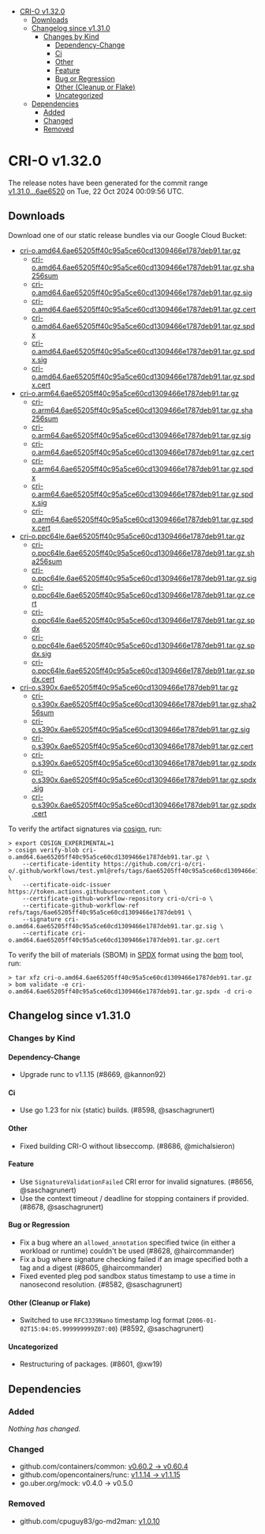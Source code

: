 - [CRI-O v1.32.0](#cri-o-v1320)
  - [Downloads](#downloads)
  - [Changelog since v1.31.0](#changelog-since-v1310)
    - [Changes by Kind](#changes-by-kind)
      - [Dependency-Change](#dependency-change)
      - [Ci](#ci)
      - [Other](#other)
      - [Feature](#feature)
      - [Bug or Regression](#bug-or-regression)
      - [Other (Cleanup or Flake)](#other-cleanup-or-flake)
      - [Uncategorized](#uncategorized)
  - [Dependencies](#dependencies)
    - [Added](#added)
    - [Changed](#changed)
    - [Removed](#removed)

# CRI-O v1.32.0

The release notes have been generated for the commit range
[v1.31.0...6ae6520](https://github.com/cri-o/cri-o/compare/v1.31.0...v1.32.0) on Tue, 22 Oct 2024 00:09:56 UTC.

## Downloads

Download one of our static release bundles via our Google Cloud Bucket:

- [cri-o.amd64.6ae65205ff40c95a5ce60cd1309466e1787deb91.tar.gz](https://storage.googleapis.com/cri-o/artifacts/cri-o.amd64.6ae65205ff40c95a5ce60cd1309466e1787deb91.tar.gz)
  - [cri-o.amd64.6ae65205ff40c95a5ce60cd1309466e1787deb91.tar.gz.sha256sum](https://storage.googleapis.com/cri-o/artifacts/cri-o.amd64.6ae65205ff40c95a5ce60cd1309466e1787deb91.tar.gz.sha256sum)
  - [cri-o.amd64.6ae65205ff40c95a5ce60cd1309466e1787deb91.tar.gz.sig](https://storage.googleapis.com/cri-o/artifacts/cri-o.amd64.6ae65205ff40c95a5ce60cd1309466e1787deb91.tar.gz.sig)
  - [cri-o.amd64.6ae65205ff40c95a5ce60cd1309466e1787deb91.tar.gz.cert](https://storage.googleapis.com/cri-o/artifacts/cri-o.amd64.6ae65205ff40c95a5ce60cd1309466e1787deb91.tar.gz.cert)
  - [cri-o.amd64.6ae65205ff40c95a5ce60cd1309466e1787deb91.tar.gz.spdx](https://storage.googleapis.com/cri-o/artifacts/cri-o.amd64.6ae65205ff40c95a5ce60cd1309466e1787deb91.tar.gz.spdx)
  - [cri-o.amd64.6ae65205ff40c95a5ce60cd1309466e1787deb91.tar.gz.spdx.sig](https://storage.googleapis.com/cri-o/artifacts/cri-o.amd64.6ae65205ff40c95a5ce60cd1309466e1787deb91.tar.gz.spdx.sig)
  - [cri-o.amd64.6ae65205ff40c95a5ce60cd1309466e1787deb91.tar.gz.spdx.cert](https://storage.googleapis.com/cri-o/artifacts/cri-o.amd64.6ae65205ff40c95a5ce60cd1309466e1787deb91.tar.gz.spdx.cert)
- [cri-o.arm64.6ae65205ff40c95a5ce60cd1309466e1787deb91.tar.gz](https://storage.googleapis.com/cri-o/artifacts/cri-o.arm64.6ae65205ff40c95a5ce60cd1309466e1787deb91.tar.gz)
  - [cri-o.arm64.6ae65205ff40c95a5ce60cd1309466e1787deb91.tar.gz.sha256sum](https://storage.googleapis.com/cri-o/artifacts/cri-o.arm64.6ae65205ff40c95a5ce60cd1309466e1787deb91.tar.gz.sha256sum)
  - [cri-o.arm64.6ae65205ff40c95a5ce60cd1309466e1787deb91.tar.gz.sig](https://storage.googleapis.com/cri-o/artifacts/cri-o.arm64.6ae65205ff40c95a5ce60cd1309466e1787deb91.tar.gz.sig)
  - [cri-o.arm64.6ae65205ff40c95a5ce60cd1309466e1787deb91.tar.gz.cert](https://storage.googleapis.com/cri-o/artifacts/cri-o.arm64.6ae65205ff40c95a5ce60cd1309466e1787deb91.tar.gz.cert)
  - [cri-o.arm64.6ae65205ff40c95a5ce60cd1309466e1787deb91.tar.gz.spdx](https://storage.googleapis.com/cri-o/artifacts/cri-o.arm64.6ae65205ff40c95a5ce60cd1309466e1787deb91.tar.gz.spdx)
  - [cri-o.arm64.6ae65205ff40c95a5ce60cd1309466e1787deb91.tar.gz.spdx.sig](https://storage.googleapis.com/cri-o/artifacts/cri-o.arm64.6ae65205ff40c95a5ce60cd1309466e1787deb91.tar.gz.spdx.sig)
  - [cri-o.arm64.6ae65205ff40c95a5ce60cd1309466e1787deb91.tar.gz.spdx.cert](https://storage.googleapis.com/cri-o/artifacts/cri-o.arm64.6ae65205ff40c95a5ce60cd1309466e1787deb91.tar.gz.spdx.cert)
- [cri-o.ppc64le.6ae65205ff40c95a5ce60cd1309466e1787deb91.tar.gz](https://storage.googleapis.com/cri-o/artifacts/cri-o.ppc64le.6ae65205ff40c95a5ce60cd1309466e1787deb91.tar.gz)
  - [cri-o.ppc64le.6ae65205ff40c95a5ce60cd1309466e1787deb91.tar.gz.sha256sum](https://storage.googleapis.com/cri-o/artifacts/cri-o.ppc64le.6ae65205ff40c95a5ce60cd1309466e1787deb91.tar.gz.sha256sum)
  - [cri-o.ppc64le.6ae65205ff40c95a5ce60cd1309466e1787deb91.tar.gz.sig](https://storage.googleapis.com/cri-o/artifacts/cri-o.ppc64le.6ae65205ff40c95a5ce60cd1309466e1787deb91.tar.gz.sig)
  - [cri-o.ppc64le.6ae65205ff40c95a5ce60cd1309466e1787deb91.tar.gz.cert](https://storage.googleapis.com/cri-o/artifacts/cri-o.ppc64le.6ae65205ff40c95a5ce60cd1309466e1787deb91.tar.gz.cert)
  - [cri-o.ppc64le.6ae65205ff40c95a5ce60cd1309466e1787deb91.tar.gz.spdx](https://storage.googleapis.com/cri-o/artifacts/cri-o.ppc64le.6ae65205ff40c95a5ce60cd1309466e1787deb91.tar.gz.spdx)
  - [cri-o.ppc64le.6ae65205ff40c95a5ce60cd1309466e1787deb91.tar.gz.spdx.sig](https://storage.googleapis.com/cri-o/artifacts/cri-o.ppc64le.6ae65205ff40c95a5ce60cd1309466e1787deb91.tar.gz.spdx.sig)
  - [cri-o.ppc64le.6ae65205ff40c95a5ce60cd1309466e1787deb91.tar.gz.spdx.cert](https://storage.googleapis.com/cri-o/artifacts/cri-o.ppc64le.6ae65205ff40c95a5ce60cd1309466e1787deb91.tar.gz.spdx.cert)
- [cri-o.s390x.6ae65205ff40c95a5ce60cd1309466e1787deb91.tar.gz](https://storage.googleapis.com/cri-o/artifacts/cri-o.s390x.6ae65205ff40c95a5ce60cd1309466e1787deb91.tar.gz)
  - [cri-o.s390x.6ae65205ff40c95a5ce60cd1309466e1787deb91.tar.gz.sha256sum](https://storage.googleapis.com/cri-o/artifacts/cri-o.s390x.6ae65205ff40c95a5ce60cd1309466e1787deb91.tar.gz.sha256sum)
  - [cri-o.s390x.6ae65205ff40c95a5ce60cd1309466e1787deb91.tar.gz.sig](https://storage.googleapis.com/cri-o/artifacts/cri-o.s390x.6ae65205ff40c95a5ce60cd1309466e1787deb91.tar.gz.sig)
  - [cri-o.s390x.6ae65205ff40c95a5ce60cd1309466e1787deb91.tar.gz.cert](https://storage.googleapis.com/cri-o/artifacts/cri-o.s390x.6ae65205ff40c95a5ce60cd1309466e1787deb91.tar.gz.cert)
  - [cri-o.s390x.6ae65205ff40c95a5ce60cd1309466e1787deb91.tar.gz.spdx](https://storage.googleapis.com/cri-o/artifacts/cri-o.s390x.6ae65205ff40c95a5ce60cd1309466e1787deb91.tar.gz.spdx)
  - [cri-o.s390x.6ae65205ff40c95a5ce60cd1309466e1787deb91.tar.gz.spdx.sig](https://storage.googleapis.com/cri-o/artifacts/cri-o.s390x.6ae65205ff40c95a5ce60cd1309466e1787deb91.tar.gz.spdx.sig)
  - [cri-o.s390x.6ae65205ff40c95a5ce60cd1309466e1787deb91.tar.gz.spdx.cert](https://storage.googleapis.com/cri-o/artifacts/cri-o.s390x.6ae65205ff40c95a5ce60cd1309466e1787deb91.tar.gz.spdx.cert)

To verify the artifact signatures via [cosign](https://github.com/sigstore/cosign), run:

```console
> export COSIGN_EXPERIMENTAL=1
> cosign verify-blob cri-o.amd64.6ae65205ff40c95a5ce60cd1309466e1787deb91.tar.gz \
    --certificate-identity https://github.com/cri-o/cri-o/.github/workflows/test.yml@refs/tags/6ae65205ff40c95a5ce60cd1309466e1787deb91 \
    --certificate-oidc-issuer https://token.actions.githubusercontent.com \
    --certificate-github-workflow-repository cri-o/cri-o \
    --certificate-github-workflow-ref refs/tags/6ae65205ff40c95a5ce60cd1309466e1787deb91 \
    --signature cri-o.amd64.6ae65205ff40c95a5ce60cd1309466e1787deb91.tar.gz.sig \
    --certificate cri-o.amd64.6ae65205ff40c95a5ce60cd1309466e1787deb91.tar.gz.cert
```

To verify the bill of materials (SBOM) in [SPDX](https://spdx.org) format using the [bom](https://sigs.k8s.io/bom) tool, run:

```console
> tar xfz cri-o.amd64.6ae65205ff40c95a5ce60cd1309466e1787deb91.tar.gz
> bom validate -e cri-o.amd64.6ae65205ff40c95a5ce60cd1309466e1787deb91.tar.gz.spdx -d cri-o
```

## Changelog since v1.31.0

### Changes by Kind

#### Dependency-Change
 - Upgrade runc to v1.1.15 (#8669, @kannon92)

#### Ci
 - Use go 1.23 for nix (static) builds. (#8598, @saschagrunert)

#### Other
 - Fixed building CRI-O without libseccomp. (#8686, @michalsieron)

#### Feature
 - Use `SignatureValidationFailed` CRI error for invalid signatures. (#8656, @saschagrunert)
 - Use the context timeout / deadline for stopping containers if provided. (#8678, @saschagrunert)

#### Bug or Regression
 - Fix a bug where an `allowed_annotation` specified twice (in either a workload or runtime) couldn't be used (#8628, @haircommander)
 - Fix a bug where signature checking failed if an image specified both a tag and a digest (#8605, @haircommander)
 - Fixed evented pleg pod sandbox status timestamp to use a time in nanosecond resolution. (#8582, @saschagrunert)

#### Other (Cleanup or Flake)
 - Switched to use `RFC3339Nano` timestamp log format (`2006-01-02T15:04:05.999999999Z07:00`) (#8592, @saschagrunert)

#### Uncategorized
 - Restructuring of packages. (#8601, @xw19)

## Dependencies

### Added
_Nothing has changed._

### Changed
- github.com/containers/common: [v0.60.2 → v0.60.4](https://github.com/containers/common/compare/v0.60.2...v0.60.4)
- github.com/opencontainers/runc: [v1.1.14 → v1.1.15](https://github.com/opencontainers/runc/compare/v1.1.14...v1.1.15)
- go.uber.org/mock: v0.4.0 → v0.5.0

### Removed
- github.com/cpuguy83/go-md2man: [v1.0.10](https://github.com/cpuguy83/go-md2man/tree/v1.0.10)
